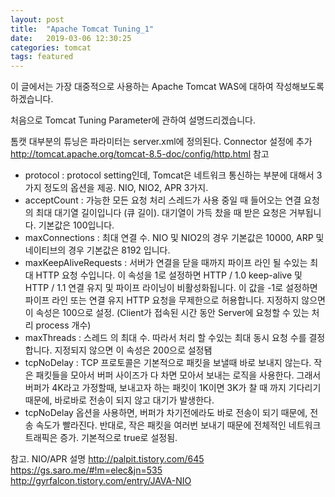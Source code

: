 ```yaml
---
layout: post
title:  "Apache Tomcat Tuning_1"
date:   2019-03-06 12:30:25
categories: tomcat
tags: featured
---
```


이 글에서는 가장 대중적으로 사용하는 Apache Tomcat WAS에 대하여 작성해보도록 하겠습니다.

처음으로 Tomcat Tuning Parameter에 관하여 설명드리겠습니다.

톰캣 대부분의 튜닝은 파라미터는 server.xml에 정의된다.
Connector 설정에 추가 <a>http://tomcat.apache.org/tomcat-8.5-doc/config/http.html</a> 참고

* protocol : protocol setting인데, Tomcat은 네트워크 통신하는 부분에 대해서 3가지 정도의 옵션을 제공. NIO, NIO2, APR 3가지.
* acceptCount : 가능한 모든 요청 처리 스레드가 사용 중일 때 들어오는 연결 요청의 최대 대기열 길이입니다 (큐 길이).
대기열이 가득 찼을 때 받은 요청은 거부됩니다. 기본값은 100입니다.
*	maxConnections : 최대 연결 수. NIO 및 NIO2의 경우 기본값은 10000, ARP 및 네이티브의 경우 기본값은 8192 입니다.
*	maxKeepAliveRequests : 서버가 연결을 닫을 때까지 파이프 라인 될 수있는 최대 HTTP 요청 수입니다. 이 속성을 1로 설정하면 HTTP / 1.0 keep-alive 및 HTTP / 1.1 연결 유지 및 파이프 라이닝이 비활성화됩니다. 이 값을 -1로 설정하면 파이프 라인 또는 연결 유지 HTTP 요청을 무제한으로 허용합니다. 지정하지 않으면 이 속성은 100으로 설정.
(Client가 접속된 시간 동안 Server에 요청할 수 있는 처리 process 개수)
*	maxThreads : 스레드 의 최대 수. 따라서 처리 할 수있는 최대 동시 요청 수를 결정합니다. 지정되지 않으면 이 속성은 200으로 설정됌
*	tcpNoDelay : TCP 프로토콜은 기본적으로 패킷을 보낼때 바로 보내지 않는다. 작은 패킷들을 모아서 버퍼 사이즈가 다 차면 모아서 보내는 로직을 사용한다. 그래서 버퍼가 4K라고 가정할때, 보내고자 하는 패킷이 1K이면 3K가 찰 때 까지 기다리기 때문에, 바로바로 전송이 되지 않고 대기가 발생한다.
*	tcpNoDelay 옵션을 사용하면, 버퍼가 차기전에라도 바로 전송이 되기 때문에, 전송 속도가 빨라진다. 반대로, 작은 패킷을 여러번 보내기 때문에 전체적인 네트워크 트래픽은 증가. 기본적으로 true로 설정됨.


참고. NIO/APR 설명 
<a>http://palpit.tistory.com/645</a>
<a>https://gs.saro.me/#!m=elec&jn=535</a>
<a>http://gyrfalcon.tistory.com/entry/JAVA-NIO</a>
